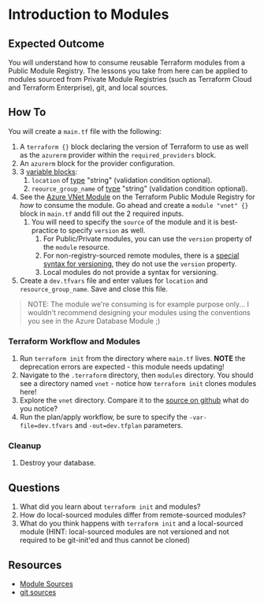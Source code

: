 # Introduction to Modules

## Expected Outcome

You will understand how to consume reusable Terraform modules from a Public Module Registry. The lessons you take from here can be applied to modules sourced from Private Module Registries (such as Terraform Cloud and Terraform Enterprise), git, and local sources.

## How To
You will create a `main.tf` file with the following:
1. A `terraform {}` block declaring the version of Terraform to use as well as the `azurerm` provider within the `required_providers` block.
1. An `azurerm` block for the provider configuration.
1. 3 [variable blocks](https://www.terraform.io/language/values/variables):
    1. `location` of [type](https://www.terraform.io/language/expressions/types) "string" (validation condition optional).
    1. `reource_group_name` of [type](https://www.terraform.io/language/expressions/types) "string" (validation condition optional).
1. See the [Azure VNet Module](https://registry.terraform.io/modules/Azure/vnet/azurerm/latest) on the Terraform Public Module Registry for _how_ to consume the module. Go ahead and create a `module "vnet" {}` block in `main.tf` andd fill out the 2 required inputs.
    1. You will need to specify the `source` of the module and it is best-practice to specify `version` as well.
        1. For Public/Private modules, you can use the `version` property of the `module` resource.
        1. For non-registry-sourced remote modules, there is a [special syntax for versioning](https://www.terraform.io/language/modules/sources#selecting-a-revision), they do not use the `version` property.
        1. Local modules do not provide a syntax for versioning.
1. Create a `dev.tfvars` file and enter values for `location` and `resource_group_name`. Save and close this file.

> NOTE: The module we're consuming is for example purpose only... I wouldn't recommend designing your modules using the conventions you see in the Azure Database Module ;)

### Terraform Workflow and Modules
1. Run `terraform init` from the directory where `main.tf` lives. **NOTE** the deprecation errors are expected - this module needs updating!
1. Navigate to the `.terraform` directory, then `modules` directory. You should see a directory named `vnet` - notice how `terraform init` clones modules here!
1. Explore the `vnet` directory. Compare it to the [source on github](https://github.com/Azure/terraform-azurerm-vnet) what do you notice?
1. Run the plan/apply workflow, be sure to specify the `-var-file=dev.tfvars` and `-out=dev.tfplan` parameters.

### Cleanup
1. Destroy your database.

## Questions
1. What did you learn about `terraform init` and modules?
1. How do local-sourced modules differ from remote-sourced modules?
1. What do you think happens with `terraform init` and a local-sourced module (HINT: local-sourced modules are not versioned and not required to be git-init'ed and thus cannot be cloned)

## Resources
- [Module Sources](https://www.terraform.io/language/modules/sources)
- [git sources](https://www.terraform.io/language/modules/sources#generic-git-repository)
